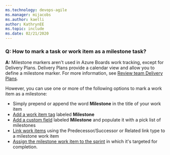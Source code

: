 ```yaml
---
ms.technology: devops-agile
ms.manager: mijacobs
ms.author: kaelli
author: KathrynEE
ms.topic: include
ms.date: 02/21/2020
---
```


<a id="milestone" />

### Q: How to mark a task or work item as a milestone task?

**A:** Milestone markers aren't used in Azure Boards work tracking, except for Delivery Plans. Delivery Plans provide a calendar view and allow you to define a milestone marker. For more information, see [Review team Delivery Plans](/azure/devops/boards/plans/review-team-plans).

However, you can use one or more of the following options to mark a work item as a milestone:

- Simply prepend or append the word **Milestone** in the title of your work item
- [Add a work item tag](/azure/devops/boards/queries/add-tags-to-work-items) labeled **Milestone**
- [Add a custom field](/azure/devops/organizations/settings/work/customize-process-field) labeled **Milestone** and populate it with a pick list of milestones
- [Link work items](/azure/devops/boards/backlogs/add-link) using the Predecessor/Successor or Related link type to a milestone work item
- [Assign the milestone work item to the sprint](/azure/devops/boards/sprints/assign-work-sprint) in which it's targeted for completion.
